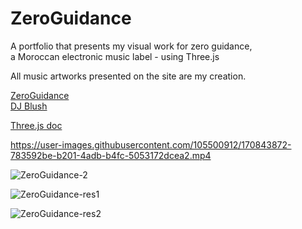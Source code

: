 # ZeroGuidance
 A portfolio that presents my visual work for zero guidance,<br>
 a Moroccan electronic music label - using Three.js<br>
 
All music artworks presented on the site are my creation.

[ZeroGuidance](https://soundcloud.com/zeroguidance)<br>
[DJ Blush](https://soundcloud.com/blush-dj/tracks)

[Three.js doc](https://threejs.org/)

https://user-images.githubusercontent.com/105500912/170843872-783592be-b201-4adb-b4fc-5053172dcea2.mp4

![ZeroGuidance-2](https://user-images.githubusercontent.com/105500912/170843881-85dc9051-1b7f-44e2-8a77-7d312a3996d1.jpg)

![ZeroGuidance-res1](https://user-images.githubusercontent.com/105500912/170843995-e68b0f14-d0ed-4260-828c-7c57f8cb6805.jpg)

![ZeroGuidance-res2](https://user-images.githubusercontent.com/105500912/170843998-d13ef64a-0ba1-4df9-a8ce-411ce98839d2.jpg)
